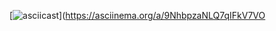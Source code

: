 [![asciicast](https://asciinema.org/a/9NhbpzaNLQ7qIFkV7VOE4aEXL.svg)](https://asciinema.org/a/9NhbpzaNLQ7qIFkV7VO

